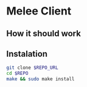 # Melee Client

## How it should work

## Instalation

```sh
git clone $REPO_URL
cd $REPO
make && sudo make install
```